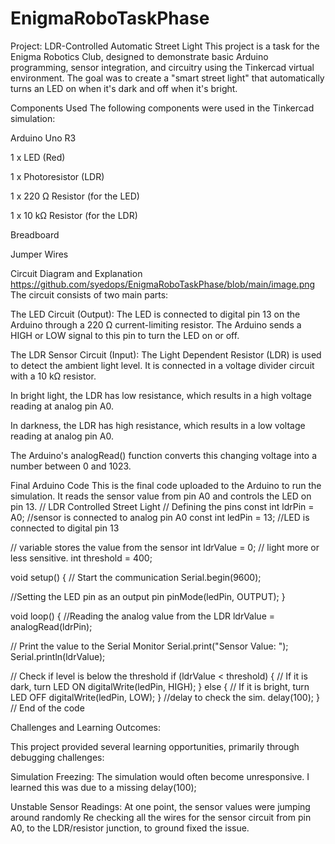 # EnigmaRoboTaskPhase
Project: LDR-Controlled Automatic Street Light
This project is a task for the Enigma Robotics Club, designed to demonstrate basic Arduino programming, sensor integration, and circuitry using the Tinkercad virtual environment. The goal was to create a "smart street light" that automatically turns an LED on when it's dark and off when it's bright.

Components Used
The following components were used in the Tinkercad simulation:

Arduino Uno R3

1 x LED (Red)

1 x Photoresistor (LDR)

1 x 220 Ω Resistor (for the LED)

1 x 10 kΩ Resistor (for the LDR)

Breadboard

Jumper Wires

Circuit Diagram and Explanation
https://github.com/syedops/EnigmaRoboTaskPhase/blob/main/image.png
The circuit consists of two main parts:

The LED Circuit (Output): The LED is connected to digital pin 13 on the Arduino through a 220 Ω current-limiting resistor. The Arduino sends a HIGH or LOW signal to this pin to turn the LED on or off.

The LDR Sensor Circuit (Input): The Light Dependent Resistor (LDR) is used to detect the ambient light level. It is connected in a voltage divider circuit with a 10 kΩ resistor.

In bright light, the LDR has low resistance, which results in a high voltage reading at analog pin A0.

In darkness, the LDR has high resistance, which results in a low voltage reading at analog pin A0.

The Arduino's analogRead() function converts this changing voltage into a number between 0 and 1023.

Final Arduino Code
This is the final code uploaded to the Arduino to run the simulation. It reads the sensor value from pin A0 and controls the LED on pin 13.
// LDR Controlled Street Light 
// Defining the pins
const int ldrPin = A0;  //sensor is connected to analog pin A0
const int ledPin = 13;   //LED is connected to digital pin 13

// variable stores the value from the sensor
int ldrValue = 0;
// light more or less sensitive.
int threshold = 400;

void setup() {
  // Start the communication
  Serial.begin(9600);
  
  //Setting the LED pin as an output pin
  pinMode(ledPin, OUTPUT);
}

void loop() {
  //Reading the analog value from the LDR
  ldrValue = analogRead(ldrPin);
  
  // Print the value to the Serial Monitor
  Serial.print("Sensor Value: ");
  Serial.println(ldrValue);
  
  // Check if level is below the threshold
  if (ldrValue < threshold) {
    // If it is dark, turn LED ON
    digitalWrite(ledPin, HIGH);
  } else {
    // If it is bright, turn LED OFF
    digitalWrite(ledPin, LOW);
  } 
  //delay to check the sim.
  delay(100); 
}
// End of the code

Challenges and Learning Outcomes:

This project provided several learning opportunities, primarily through debugging challenges:

Simulation Freezing: The simulation would often become unresponsive. I learned this was due to a missing delay(100);

Unstable Sensor Readings: At one point, the sensor values were jumping around randomly Re checking all the wires for the sensor circuit from pin A0, to the LDR/resistor junction, to ground fixed the issue.


